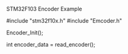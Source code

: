 
STM32F103 Encoder Example

#include "stm32f10x.h"
#include "Emcoder.h"


Encoder_Init();

int encoder_data = read_encoder();
